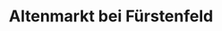 ---
title: Altenmarkt bei Fürstenfeld
url: /altenmarkt-bei-fuerstenfeld/
latitude: 47.06
longitude: 16.067
---